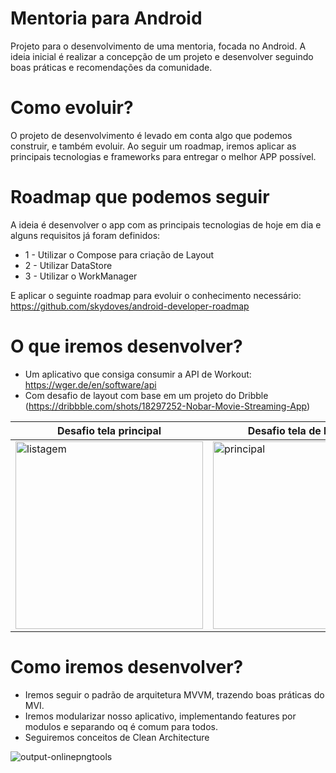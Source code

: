 # Mentoria para Android

Projeto para o desenvolvimento de uma mentoria, focada no Android. A ideia inicial é realizar a concepção de um projeto e desenvolver seguindo boas práticas e recomendações da comunidade.

# Como evoluir?

O projeto de desenvolvimento é levado em conta algo que podemos construir, e também evoluir. Ao seguir um roadmap, iremos aplicar as principais tecnologias e frameworks para entregar o melhor APP possível.

# Roadmap que podemos seguir

A ideia é desenvolver o app com as principais tecnologias de hoje em dia e alguns requisitos já foram definidos:

- 1 - Utilizar o Compose para criação de Layout
- 2 - Utilizar DataStore
- 3 - Utilizar o WorkManager

E aplicar o seguinte roadmap para evoluir o conhecimento necessário: https://github.com/skydoves/android-developer-roadmap

# O que iremos desenvolver?

- Um aplicativo que consiga consumir a API de	Workout: https://wger.de/en/software/api
- Com desafio de layout com base em um projeto do Dribble (https://dribbble.com/shots/18297252-Nobar-Movie-Streaming-App)

|Desafio tela principal | Desafio tela de listagem | Desafio da tela de detalhes |
|----------|----------|----------|
| <img src="https://user-images.githubusercontent.com/22418520/191163889-2d9d764e-a257-4fcc-88e6-04b8d5b5704d.PNG" alt="listagem" width="300"/> | <img src="https://user-images.githubusercontent.com/22418520/191163937-07c736ef-5afa-4314-b109-540b504c06ab.PNG" alt="principal" width="300"/> | <img src="https://user-images.githubusercontent.com/22418520/191163945-09c76b47-f752-4930-bad8-6275682b2491.PNG" alt="principal" width="300"/> |

# Como iremos desenvolver?

- Iremos seguir o padrão de arquitetura MVVM, trazendo boas práticas do MVI.
- Iremos modularizar nosso aplicativo, implementando features por modulos e separando oq é comum para todos.
- Seguiremos conceitos de Clean Architecture

![output-onlinepngtools](https://user-images.githubusercontent.com/22418520/188058006-ae6c4aa7-222a-47c5-a198-803363818570.png)
